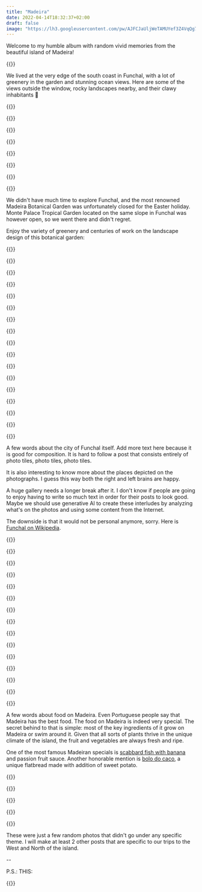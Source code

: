 ```yaml
---
title: "Madeira"
date: 2022-04-14T18:32:37+02:00
draft: false
image: "https://lh3.googleusercontent.com/pw/AJFCJaUljWeTAMUYef3Z4VqQg7FZcT8_yyisS6kUIEJmywHJiMC5wMskuy51MnHgcipnPSZ9r9ZmLpwFlPpS0QrJ0iPxZ349NXeAaw_lvlGgjLfaW6oPlE9PCkSZbhvb5kwKN8gT-3meUGXwC8WkkeVuu9Hb9Q=w2400-h1600-s"
---
```


Welcome to my humble album with random vivid memories from the beautiful island of Madeira!

{{<photo caption="Welcome to the Paradise!" src="https://lh3.googleusercontent.com/pw/AJFCJaWoZevBV6oabKpOnYZPvJzBTgE048UAAqTqDQPPdKg2PPU_9DTmpKUoqeAa2vyj_-ocdH_amoU-o7N5ET3QuAOuJSR4OWtqJqH4nhD9sTfyEzWnWaS9cxJ0PM347iP8TR-YG92hx5LUjwruUpuevMuuUQ=w4032-h3024-no" thumb="https://lh3.googleusercontent.com/pw/AJFCJaWoZevBV6oabKpOnYZPvJzBTgE048UAAqTqDQPPdKg2PPU_9DTmpKUoqeAa2vyj_-ocdH_amoU-o7N5ET3QuAOuJSR4OWtqJqH4nhD9sTfyEzWnWaS9cxJ0PM347iP8TR-YG92hx5LUjwruUpuevMuuUQ=w1680-h1260-s" width="840" height="630" src-width="4032" src-height="3024" >}}

We lived at the very edge of the south coast in Funchal, with a lot of greenery in the garden and stunning ocean views. Here are some of the views outside the window, rocky landscapes nearby, and their clawy inhabitants 🦀

{{<gallery>}}

{{<photo src="https://lh3.googleusercontent.com/pw/AJFCJaXyP8oC7l9pzI5YmkcYvEyqnqzrHwzZt1B0EQ2dFuA9T8-B8de19Q4aIIr_NXL8NKVZFmS2KjbFA4hxZJGAFKpNvgNqi2M95w3XIWyQ9IeW7WPJY3EIpqX4K3_zi2YB7p7DZoV31_YXkK3O9NAwVBTK_Q=w5472-h3648-no" thumb="https://lh3.googleusercontent.com/pw/AJFCJaXyP8oC7l9pzI5YmkcYvEyqnqzrHwzZt1B0EQ2dFuA9T8-B8de19Q4aIIr_NXL8NKVZFmS2KjbFA4hxZJGAFKpNvgNqi2M95w3XIWyQ9IeW7WPJY3EIpqX4K3_zi2YB7p7DZoV31_YXkK3O9NAwVBTK_Q=w1080-h720-s" width="360" height="240" src-width="5472" src-height="3648" >}}

{{<photo src="https://lh3.googleusercontent.com/pw/AJFCJaXvJQlNdw88FFD9hAA8d18FrOxsTpbvj9DyzoeMvxjBLYwsdgYo2OQd8BB1JxHAZtx6qVbPEjldz1RiwnukQjoJWNsWoDaLpUe2F5ZxOY5jF2tKpF0BKnJ4h8NLSTdxweUIsrbhwMFRYRbNdlbSqRuUlQ=w5472-h3648-no" thumb="https://lh3.googleusercontent.com/pw/AJFCJaXvJQlNdw88FFD9hAA8d18FrOxsTpbvj9DyzoeMvxjBLYwsdgYo2OQd8BB1JxHAZtx6qVbPEjldz1RiwnukQjoJWNsWoDaLpUe2F5ZxOY5jF2tKpF0BKnJ4h8NLSTdxweUIsrbhwMFRYRbNdlbSqRuUlQ=w1080-h720-s" width="360" height="240" src-width="5472" src-height="3648" >}}

{{<photo src="https://lh3.googleusercontent.com/pw/AJFCJaWe-QkcivJQcvN0XtbUR1bzK4jNFIW3wXV0MYgJTp0dYyfQ8B_dnIWkG-vysxEf8Rno0s7Ixl3iaeILQwZhOiqcRkfZOtJZd0A5zMKG_hAneWzFqDr0nMSK08xVlXiW2nUpl38FN-2O6PjI5LWSVyguEg=w5472-h3648-no" thumb="https://lh3.googleusercontent.com/pw/AJFCJaWe-QkcivJQcvN0XtbUR1bzK4jNFIW3wXV0MYgJTp0dYyfQ8B_dnIWkG-vysxEf8Rno0s7Ixl3iaeILQwZhOiqcRkfZOtJZd0A5zMKG_hAneWzFqDr0nMSK08xVlXiW2nUpl38FN-2O6PjI5LWSVyguEg=w1080-h720-s" width="360" height="240" src-width="5472" src-height="3648" >}}

{{<photo src="https://lh3.googleusercontent.com/pw/AJFCJaVZgge4ft9ZpZ9JtzfCcljn1U4yJKvAYSOGu-pKQucM5haFBl2pTI0WYwBeddBUpKnDtwHVlEBDGP9xZkzkIPlBwkS3V1aqBCZlDEkFFL6-qVD17AVJRWPfFYI366EWN5ci-rW9VkT5jJpEfmwIgcYiRg=w5472-h3648-no" thumb="https://lh3.googleusercontent.com/pw/AJFCJaVZgge4ft9ZpZ9JtzfCcljn1U4yJKvAYSOGu-pKQucM5haFBl2pTI0WYwBeddBUpKnDtwHVlEBDGP9xZkzkIPlBwkS3V1aqBCZlDEkFFL6-qVD17AVJRWPfFYI366EWN5ci-rW9VkT5jJpEfmwIgcYiRg=w1080-h720-s" width="360" height="240" src-width="5472" src-height="3648" >}}

{{<photo src="https://lh3.googleusercontent.com/pw/AJFCJaWLCZkkb3yIl8oe1sYy6hmt1K1ciqXMoiRMgN4kg4xVFypWSETGXyHyb4Vjpqk8cemO_XSJyFbeI2DZAm5rfHTRlyKeFZ2EkEhrob7DUPhBdDu15evjc16nN9YR8L8S6JdsYb27MAX8hbWFt9PUFxmAdw=w5472-h3648-no" thumb="https://lh3.googleusercontent.com/pw/AJFCJaWLCZkkb3yIl8oe1sYy6hmt1K1ciqXMoiRMgN4kg4xVFypWSETGXyHyb4Vjpqk8cemO_XSJyFbeI2DZAm5rfHTRlyKeFZ2EkEhrob7DUPhBdDu15evjc16nN9YR8L8S6JdsYb27MAX8hbWFt9PUFxmAdw=w1080-h720-s" width="360" height="240" src-width="5472" src-height="3648" >}}

{{<photo caption="Oh, crab!" src="https://lh3.googleusercontent.com/pw/AJFCJaX0T1n3oRulw_aVHwt7HT4PAun7TdAjaYrHrWYb6GBTl3V_OMzKaoRQ3RNVoRLILmCFtd9lcYj4AJ4F_hNuZJnS0XKbf0vsOSx22FrPhaO1n2QWCCNAG40w6GhgLe4HxRW_18lnLRWJMK2DrSbWSXrZVQ=w5472-h3648-no" thumb="https://lh3.googleusercontent.com/pw/AJFCJaX0T1n3oRulw_aVHwt7HT4PAun7TdAjaYrHrWYb6GBTl3V_OMzKaoRQ3RNVoRLILmCFtd9lcYj4AJ4F_hNuZJnS0XKbf0vsOSx22FrPhaO1n2QWCCNAG40w6GhgLe4HxRW_18lnLRWJMK2DrSbWSXrZVQ=w1080-h720-s" width="360" height="240" src-width="5472" src-height="3648" >}}

{{</gallery>}}

We didn't have much time to explore Funchal, and the most renowned Madeira Botanical Garden was unfortunately closed for the Easter holiday. Monte Palace Tropical Garden located on the same slope in Funchal was however open, so we went there and didn't regret.

Enjoy the variety of greenery and centuries of work on the landscape design of this botanical garden:

{{<gallery>}}

{{<photo src="https://lh3.googleusercontent.com/pw/AJFCJaWWViIV_vZwWX0B-Nrj4y5Ae2NibcP-iDpvaCzkpt0vZWR5_DHNk4s4JKmVZJOq-Cde0btVDoVFMCZ0Gs8uJkbIUgGRsfayqAiG1KQhTLd8jDYjadPUUCzrWetujyWRNLa3ZE2RYm04TJAyAo8j5EQufA=w5472-h3648-no" thumb="https://lh3.googleusercontent.com/pw/AJFCJaWWViIV_vZwWX0B-Nrj4y5Ae2NibcP-iDpvaCzkpt0vZWR5_DHNk4s4JKmVZJOq-Cde0btVDoVFMCZ0Gs8uJkbIUgGRsfayqAiG1KQhTLd8jDYjadPUUCzrWetujyWRNLa3ZE2RYm04TJAyAo8j5EQufA=w1080-h720-s" width="360" height="240" src-width="5472" src-height="3648" >}}

{{<photo src="https://lh3.googleusercontent.com/pw/AJFCJaUX8vfyqDpGKf29OKPz7oa2jfi60hc22gw2H1lYW5TNNAQzeMzUili5U_kit-DY-X55FmP2bVZ2-9mbFLB-sXpApJ5CxfpWT9-nTgqfVojLIEZI48EdGjyXSvppOda9kKNZUP3HV8DEIP44ijqp_Ghlow=w5472-h3648-no" thumb="https://lh3.googleusercontent.com/pw/AJFCJaUX8vfyqDpGKf29OKPz7oa2jfi60hc22gw2H1lYW5TNNAQzeMzUili5U_kit-DY-X55FmP2bVZ2-9mbFLB-sXpApJ5CxfpWT9-nTgqfVojLIEZI48EdGjyXSvppOda9kKNZUP3HV8DEIP44ijqp_Ghlow=w1080-h720-s" width="360" height="240" src-width="5472" src-height="3648" >}}

{{<photo src="https://lh3.googleusercontent.com/pw/AJFCJaXCKrsjZq0JW-ml3EmDZnjEkD1wsRP3TL3u4DwcJCmChy2NLtpxH4261_YpSfgj2gjJ1BTLDvn0qJNvnave-r-neiChIossrnw8VIjgI2WkHVCqeLorypBr4dVHFXUEI0xjPhGZDe2p0TpnorgTuomGLw=w5472-h3648-no" thumb="https://lh3.googleusercontent.com/pw/AJFCJaXCKrsjZq0JW-ml3EmDZnjEkD1wsRP3TL3u4DwcJCmChy2NLtpxH4261_YpSfgj2gjJ1BTLDvn0qJNvnave-r-neiChIossrnw8VIjgI2WkHVCqeLorypBr4dVHFXUEI0xjPhGZDe2p0TpnorgTuomGLw=w1080-h720-s" width="360" height="240" src-width="5472" src-height="3648" >}}

{{<photo src="https://lh3.googleusercontent.com/pw/AJFCJaUWImrVPRsX7ZI36tXX9d7RRaMp9nlpzFIgj6r9GxEdEqzjWh4EULqt3ekhotsyO2oRf4ULLcpRpK_opw62jthMM45GSTJAq340Hr7JWnElpJn3VyxDoYe4C1LlcYEO6HRhAsa9qrVDD2f7fcqnC5ovmg=w3648-h5472-no" thumb="https://lh3.googleusercontent.com/pw/AJFCJaUWImrVPRsX7ZI36tXX9d7RRaMp9nlpzFIgj6r9GxEdEqzjWh4EULqt3ekhotsyO2oRf4ULLcpRpK_opw62jthMM45GSTJAq340Hr7JWnElpJn3VyxDoYe4C1LlcYEO6HRhAsa9qrVDD2f7fcqnC5ovmg=w480-h720-s" width="160" height="240" src-width="3648" src-height="5472" >}}

{{<photo src="https://lh3.googleusercontent.com/pw/AJFCJaXcKbbTE4rY92bbPZKZMm6vgS50xg9v-2rNyKmr8T5bTw-YlpNyqdyvzA97NwzXhrNWHURtvZLiJNKBEOXplCzK_zh2wFMqReIVz7jceakaIERdqY1V97C3coIyV_eQBqTE3DunS_y4O1z5iWAAVuofNQ=w5472-h3648-no" thumb="https://lh3.googleusercontent.com/pw/AJFCJaXcKbbTE4rY92bbPZKZMm6vgS50xg9v-2rNyKmr8T5bTw-YlpNyqdyvzA97NwzXhrNWHURtvZLiJNKBEOXplCzK_zh2wFMqReIVz7jceakaIERdqY1V97C3coIyV_eQBqTE3DunS_y4O1z5iWAAVuofNQ=w1080-h720-s" width="360" height="240" src-width="5472" src-height="3648" >}}

{{<photo caption="The view on the pond in the middle of the garden and the palace itself on the background" src="https://lh3.googleusercontent.com/pw/AJFCJaXOke7fOv-h_-RsTcn1jeq0eGrg3IEZ0xEGO0wZ8WNpiyzV95oNoDH65HydB1xdEdd3oJ13k2QnbO-tU5nur3U_09N8JFtqj1yH4Kr-kZ99KSa6rWsa2liBObNAElIZm785MU8o2uVHnn8kTDc_nKjcuw=w5472-h3648-no" thumb="https://lh3.googleusercontent.com/pw/AJFCJaXOke7fOv-h_-RsTcn1jeq0eGrg3IEZ0xEGO0wZ8WNpiyzV95oNoDH65HydB1xdEdd3oJ13k2QnbO-tU5nur3U_09N8JFtqj1yH4Kr-kZ99KSa6rWsa2liBObNAElIZm785MU8o2uVHnn8kTDc_nKjcuw=w1080-h720-s" width="360" height="240" src-width="5472" src-height="3648" >}}

{{<photo caption="This azulejo depicts garden's earlier inhabitants" src="https://lh3.googleusercontent.com/pw/AJFCJaUIEHCiEIB4BdSydQOBYTeoKQzu-Pk1BzMInm7Tmrc5pwh83ms4yMa0tJDX3zYuMWD_VLDBqH0x-wpjzZQk-FGXBBz6G8XUjBCBcdwMCtRqAitr4iFH8FOQVlnvEUqT5JzKELZqZeAFqLSt1zcbfAlkww=w5472-h3648-no" thumb="https://lh3.googleusercontent.com/pw/AJFCJaUIEHCiEIB4BdSydQOBYTeoKQzu-Pk1BzMInm7Tmrc5pwh83ms4yMa0tJDX3zYuMWD_VLDBqH0x-wpjzZQk-FGXBBz6G8XUjBCBcdwMCtRqAitr4iFH8FOQVlnvEUqT5JzKELZqZeAFqLSt1zcbfAlkww=w1080-h720-s" width="360" height="240" src-width="5472" src-height="3648" >}}

{{<photo caption="Selfie" src="https://lh3.googleusercontent.com/pw/AJFCJaVoSRSP4U3RWfQAF6Bo4j7TPY7dqwaiMvlaXdWVB1UttuiL0CS1XvH2pjJXyNER7WphDVMbaM6zXYUmpQjy5_SXQaMx3IWOMfC-9HBbbo48JEB3Jzug6pDC73VwgK0tcVfMuckWrKu7uJ5pj_NE2HTneQ=w5472-h3648-no" thumb="https://lh3.googleusercontent.com/pw/AJFCJaVoSRSP4U3RWfQAF6Bo4j7TPY7dqwaiMvlaXdWVB1UttuiL0CS1XvH2pjJXyNER7WphDVMbaM6zXYUmpQjy5_SXQaMx3IWOMfC-9HBbbo48JEB3Jzug6pDC73VwgK0tcVfMuckWrKu7uJ5pj_NE2HTneQ=w1080-h720-s" width="360" height="240" src-width="5472" src-height="3648" >}}

{{<photo caption="Madeira is famous for its variety of monstera. Monsteras are everywhere" src="https://lh3.googleusercontent.com/pw/AJFCJaWcNTGlgyfbsykCh0AGtMU8cIjeqpF1nfFlaDcnUYBQLJipkhmbC0HsmJ8KOaefAjdrlaOCpxXsqa37qx-q5jLqfjjf00tegWMtFqLAFpC9HsU7acz05kygFTJV9qJHT3cvevAb7hPUgbBOPJg1xdybBA=w5472-h3648-no" thumb="https://lh3.googleusercontent.com/pw/AJFCJaWcNTGlgyfbsykCh0AGtMU8cIjeqpF1nfFlaDcnUYBQLJipkhmbC0HsmJ8KOaefAjdrlaOCpxXsqa37qx-q5jLqfjjf00tegWMtFqLAFpC9HsU7acz05kygFTJV9qJHT3cvevAb7hPUgbBOPJg1xdybBA=w1080-h720-s" width="360" height="240" src-width="5472" src-height="3648" >}}

{{<photo src="https://lh3.googleusercontent.com/pw/AJFCJaU2zK6D-J6R3BzhNk_0fF8g36AN9Uaz8MziSYtHTdLbO1Gwg1lLeSkzMkHIWz1sSorDS6L0s9JTFy7IGBj4BIDY5bZaZeANROQH70rqA9eaQMokPkIoRg_ZfrTiGNIqc6yV_gJPoqzt09NRf_1qeQVyow=w3648-h5472-no" thumb="https://lh3.googleusercontent.com/pw/AJFCJaU2zK6D-J6R3BzhNk_0fF8g36AN9Uaz8MziSYtHTdLbO1Gwg1lLeSkzMkHIWz1sSorDS6L0s9JTFy7IGBj4BIDY5bZaZeANROQH70rqA9eaQMokPkIoRg_ZfrTiGNIqc6yV_gJPoqzt09NRf_1qeQVyow=w480-h720-s" width="160" height="240" src-width="3648" src-height="5472" >}}

{{<photo src="https://lh3.googleusercontent.com/pw/AJFCJaX8OxZbO0lePgYfyn4o3H8JKSivAyKQ0ntOgosquETRcQTfgSs9MPfwDK8pG30XqtLq1dVJVVzKx9JKcsIh4UqlFON3PMuyAKBKbmGvL1rcrZpBb_O1FnTPR7H5UWA0mfNVht72ExKJV4OyiBYRAdllng=w5472-h3648-no" thumb="https://lh3.googleusercontent.com/pw/AJFCJaX8OxZbO0lePgYfyn4o3H8JKSivAyKQ0ntOgosquETRcQTfgSs9MPfwDK8pG30XqtLq1dVJVVzKx9JKcsIh4UqlFON3PMuyAKBKbmGvL1rcrZpBb_O1FnTPR7H5UWA0mfNVht72ExKJV4OyiBYRAdllng=w1080-h720-s" width="360" height="240" src-width="5472" src-height="3648" >}}

{{<photo caption="Peaceful vibes of the Eastern pavilions" src="https://lh3.googleusercontent.com/pw/AJFCJaXps8nGzbsvFUvL0kjUa3LwrRQZJpv2bKoJA4wRFRl-k0YQfbWdGes1DMPeg1S2IsqwQ8UTA-eDi8eqUUL6w5ndX_D5evuxLSZjRWufMlQBnHqxugbtGqI5tv-y_n1euorTGJ1yqXdNQl9b2sZOOb9dfg=w4032-h3024-no" thumb="https://lh3.googleusercontent.com/pw/AJFCJaXps8nGzbsvFUvL0kjUa3LwrRQZJpv2bKoJA4wRFRl-k0YQfbWdGes1DMPeg1S2IsqwQ8UTA-eDi8eqUUL6w5ndX_D5evuxLSZjRWufMlQBnHqxugbtGqI5tv-y_n1euorTGJ1yqXdNQl9b2sZOOb9dfg=w1680-h1260-s" width="840" height="630" src-width="4032" src-height="3024" >}}

{{<photo src="https://lh3.googleusercontent.com/pw/AJFCJaWRZJugxcLyfAfZLcCMjoccyYiyTpU2NdbfzNUjOu0dUJWUWUztS_TKy-T-nP0Uj6o8H8pjTOm_G1lG9xKv-H7ziW0-ntfgyC-FjvORQ7c5zXGkyG_KHsGu5pk9QnLNOp26h2cXYWcAB8zJRxQmzkAb9Q=w5472-h3648-no" thumb="https://lh3.googleusercontent.com/pw/AJFCJaWRZJugxcLyfAfZLcCMjoccyYiyTpU2NdbfzNUjOu0dUJWUWUztS_TKy-T-nP0Uj6o8H8pjTOm_G1lG9xKv-H7ziW0-ntfgyC-FjvORQ7c5zXGkyG_KHsGu5pk9QnLNOp26h2cXYWcAB8zJRxQmzkAb9Q=w1080-h720-s" width="360" height="240" src-width="5472" src-height="3648" >}}

{{<photo src="https://lh3.googleusercontent.com/pw/AJFCJaXWuISevri-qF26XwaY1a9FSCPSIpiSG5kmk82Yf1Yu0MCGdnjKU9sXiuHcXNfiPPHrNjio5eb0tRtgQjsFPSyo9OT6MJL21ZFg4U3QMISsBTNXpjaN-G21Qn0UCpbA7HpJOowlOWXHQJyhPPGqHxdi0Q=w5472-h3648-no" thumb="https://lh3.googleusercontent.com/pw/AJFCJaXWuISevri-qF26XwaY1a9FSCPSIpiSG5kmk82Yf1Yu0MCGdnjKU9sXiuHcXNfiPPHrNjio5eb0tRtgQjsFPSyo9OT6MJL21ZFg4U3QMISsBTNXpjaN-G21Qn0UCpbA7HpJOowlOWXHQJyhPPGqHxdi0Q=w1080-h720-s" width="360" height="240" src-width="5472" src-height="3648" >}}

{{<photo src="https://lh3.googleusercontent.com/pw/AJFCJaWix1_XYmLG5NA-a2JzHhgYC10V8NkU861wGnbtsfBLtY1vaD-xOPytv-Pyw-qQDEKbKlVk6NlU6eHiUb3Qoy08lKseUxepIsWtcja_fbYcNYqLu_y7t7nvYpSHrp-BWqJp-Ayq8nGr_T-fujbykVhYsw=w3648-h5472-no" thumb="https://lh3.googleusercontent.com/pw/AJFCJaWix1_XYmLG5NA-a2JzHhgYC10V8NkU861wGnbtsfBLtY1vaD-xOPytv-Pyw-qQDEKbKlVk6NlU6eHiUb3Qoy08lKseUxepIsWtcja_fbYcNYqLu_y7t7nvYpSHrp-BWqJp-Ayq8nGr_T-fujbykVhYsw=w480-h720-s" width="160" height="240" src-width="3648" src-height="5472" >}}

{{</gallery>}}

A few words about the city of Funchal itself. Add more text here because it is good for composition. It is hard to follow a post that consists entirely of photo tiles, photo tiles, photo tiles.

It is also interesting to know more about the places depicted on the photographs. I guess this way both the right and left brains are happy.

A huge gallery needs a longer break after it. I don't know if people are going to enjoy having to write so much text in order for their posts to look good. Maybe we should use generative AI to create these interludes by analyzing what's on the photos and using some content from the Internet.

The downside is that it would not be personal anymore, sorry. Here is [Funchal on Wikipedia](https://en.wikipedia.org/wiki/Funchal).

{{<gallery>}}

{{<photo caption="The city is located on the hills between the mountain and the ocean bay" src="https://lh3.googleusercontent.com/pw/AJFCJaU1yXJPNP3uhG59FHI-65FbOXQ-n4mQ-bP_Z9gSVCpQVjMGRadG6V0zLXczipwfs3CzHQqpU0nDxtF09JQf6Hd5AOA2iKh65U5drvdVSlnKYwp9eMXwJ8r6krrg3lg_PprXrjhtp6TnyuV7URW4aBNfWw=w5472-h3648-no" thumb="https://lh3.googleusercontent.com/pw/AJFCJaU1yXJPNP3uhG59FHI-65FbOXQ-n4mQ-bP_Z9gSVCpQVjMGRadG6V0zLXczipwfs3CzHQqpU0nDxtF09JQf6Hd5AOA2iKh65U5drvdVSlnKYwp9eMXwJ8r6krrg3lg_PprXrjhtp6TnyuV7URW4aBNfWw=w1080-h720-s" width="360" height="240" src-width="5472" src-height="3648" >}}

{{<photo caption="The architecture is typical European, the greenery is not typical" src="https://lh3.googleusercontent.com/pw/AJFCJaVXk30pExLNQihhkocGA0VouU9QoMQE_kohp18Z-zgojW582aK6waloHPI990iJHJz-2odi6jrMMPPuzn_MfcEt3H7-D-KOeMUm2mnui1JbSuNzF4vDnic8pIombI3Ym065dWLk4YGZUmkzi9KxDjF_sA=w3585-h5378-no" thumb="https://lh3.googleusercontent.com/pw/AJFCJaVXk30pExLNQihhkocGA0VouU9QoMQE_kohp18Z-zgojW582aK6waloHPI990iJHJz-2odi6jrMMPPuzn_MfcEt3H7-D-KOeMUm2mnui1JbSuNzF4vDnic8pIombI3Ym065dWLk4YGZUmkzi9KxDjF_sA=w480-h720-s" width="160" height="240" src-width="3585" src-height="5378" >}}

{{<photo caption="Funchal is famous for this door art. This is just a few of very many" src="https://lh3.googleusercontent.com/pw/AJFCJaUgh6WnLdTJUxrP2Ew8jiWWy_c86JpHuZpaIxmiWUXE1D2UP4A1XBEZ9GQyQs7g9BvSktWyKJ7cdSTYlS9AbbpC9bh593A5ZMPChryRapQOTVayt18pdocpR0Z7-uPXyuQQdDI3_XGP92SG4CTlLLWFJA=w4032-h3024-no" thumb="https://lh3.googleusercontent.com/pw/AJFCJaUgh6WnLdTJUxrP2Ew8jiWWy_c86JpHuZpaIxmiWUXE1D2UP4A1XBEZ9GQyQs7g9BvSktWyKJ7cdSTYlS9AbbpC9bh593A5ZMPChryRapQOTVayt18pdocpR0Z7-uPXyuQQdDI3_XGP92SG4CTlLLWFJA=w960-h720-s" width="320" height="240" src-width="4032" src-height="3024" >}}

{{<photo caption="Funchal's famous fruit market" src="https://lh3.googleusercontent.com/pw/AJFCJaWliYBXc3x1rgKOIuHGv6MvbS3UpSrTvw06wFYIGFj8RQz9wewao9KG_KprsLCZ9fYOVfRueSTj65Ka6ChWO_S3Rrb64n4rN7hhBDTaUHfFxu85zIpwaZvldQYnhvS5l8fg1A96k4mb9kiEIG1kxeMvdg=w5472-h3648-no" thumb="https://lh3.googleusercontent.com/pw/AJFCJaWliYBXc3x1rgKOIuHGv6MvbS3UpSrTvw06wFYIGFj8RQz9wewao9KG_KprsLCZ9fYOVfRueSTj65Ka6ChWO_S3Rrb64n4rN7hhBDTaUHfFxu85zIpwaZvldQYnhvS5l8fg1A96k4mb9kiEIG1kxeMvdg=w1080-h720-s" width="360" height="240" src-width="5472" src-height="3648" >}}

{{<photo caption="These look like cucumbers and taste like cucumbers 🥒. Super expensive cucumbers 👹" src="https://lh3.googleusercontent.com/pw/AJFCJaUAGRmZl2JRFoEeB2IEwGnpiiCN-T9HTVY_D-gGOxZ3LqMAoflxpoPXDnHH8AYnsNcMSSf13RBN-dw0Ep23D_NewtEyr3grz8GzZt3PsyheZtbey8LoMp10vnN1zzkhjNg7Y8p0Ynum7yJj9muZT1xdwA=w5472-h3648-no" thumb="https://lh3.googleusercontent.com/pw/AJFCJaUAGRmZl2JRFoEeB2IEwGnpiiCN-T9HTVY_D-gGOxZ3LqMAoflxpoPXDnHH8AYnsNcMSSf13RBN-dw0Ep23D_NewtEyr3grz8GzZt3PsyheZtbey8LoMp10vnN1zzkhjNg7Y8p0Ynum7yJj9muZT1xdwA=w1080-h720-s" width="360" height="240" src-width="5472" src-height="3648" >}}

{{<photo caption="🎨 Look at these colours!" src="https://lh3.googleusercontent.com/pw/AJFCJaWO6XGu8adB8vIPg25kDzCc6Vr2Kxx5OQ-P-xWfeNpF_8yzvgN4LVrycv_Tispldxbwi550D-hjDNWcG_coHnbbIgK5-At2dUV_M1NZS38kcIBvYWI0w9AjOp0FVXtkzYTYE43SX7TXOZ_jF7FSRi7CiA=w5472-h3648-no" thumb="https://lh3.googleusercontent.com/pw/AJFCJaWO6XGu8adB8vIPg25kDzCc6Vr2Kxx5OQ-P-xWfeNpF_8yzvgN4LVrycv_Tispldxbwi550D-hjDNWcG_coHnbbIgK5-At2dUV_M1NZS38kcIBvYWI0w9AjOp0FVXtkzYTYE43SX7TXOZ_jF7FSRi7CiA=w1080-h720-s" width="360" height="240" src-width="5472" src-height="3648" >}}

{{<photo caption="No idea what fruit this is" src="https://lh3.googleusercontent.com/pw/AJFCJaVkbdehF4iXvDqKkXCoMPaJFdAwOsOX9bSyr9QjCKNj8CAuC6-ZGJsP-52iiyiKsFSkhiV2yMSbZXMYF6sagi_uiwN6Jx9TGlEH2KWBIaqfXHx6mNqOaYy0OfLN9gEniIllerauzpipefn4hx2BAZbwGQ=w5472-h3648-no" thumb="https://lh3.googleusercontent.com/pw/AJFCJaVkbdehF4iXvDqKkXCoMPaJFdAwOsOX9bSyr9QjCKNj8CAuC6-ZGJsP-52iiyiKsFSkhiV2yMSbZXMYF6sagi_uiwN6Jx9TGlEH2KWBIaqfXHx6mNqOaYy0OfLN9gEniIllerauzpipefn4hx2BAZbwGQ=w1080-h720-s" width="360" height="240" src-width="5472" src-height="3648" >}}

{{<photo caption="Yes, you can buy broccoli and underpants too" src="https://lh3.googleusercontent.com/pw/AJFCJaVaos-IBIosRGGoDXh1NZZhWwXooFrKM1uUeIDuwGacYzJ7rRsek9pvItreBAocxFW3R8Fm94f37CX5YDWERsaGIq7IFR_sgJ80yDQpGTNCHvr1b5ubra0nze_pZquv7SNMnbh6Kw19gyGEjQ5B6i4-4g=w5472-h3648-no" thumb="https://lh3.googleusercontent.com/pw/AJFCJaVaos-IBIosRGGoDXh1NZZhWwXooFrKM1uUeIDuwGacYzJ7rRsek9pvItreBAocxFW3R8Fm94f37CX5YDWERsaGIq7IFR_sgJ80yDQpGTNCHvr1b5ubra0nze_pZquv7SNMnbh6Kw19gyGEjQ5B6i4-4g=w1080-h720-s" width="360" height="240" src-width="5472" src-height="3648" >}}

{{<photo caption="Very touristy and pricey, but great atmosphere" src="https://lh3.googleusercontent.com/pw/AJFCJaVdG57iLj9AAKlEJa8gpAPO269Eh86h-RPa72K4GFj74toxgtbjbqZpMle5W_dw-KLi_NGcDhfEbwuUjsl9RJJRjP9wo_Gi_85_6vMAgE3t5n45EyZvGNCHlHRp74G_uq937edm0mcPrK3oAA3hOjBRjA=w3648-h5472-no" thumb="https://lh3.googleusercontent.com/pw/AJFCJaVdG57iLj9AAKlEJa8gpAPO269Eh86h-RPa72K4GFj74toxgtbjbqZpMle5W_dw-KLi_NGcDhfEbwuUjsl9RJJRjP9wo_Gi_85_6vMAgE3t5n45EyZvGNCHlHRp74G_uq937edm0mcPrK3oAA3hOjBRjA=w480-h720-s" width="160" height="240" src-width="3648" src-height="5472" >}}

{{<photo caption="Moving on to more landmarks" src="https://lh3.googleusercontent.com/pw/AJFCJaUjyPrZZf2-uCPAh75smjxf4Y7nydaL6Ts42SBB0ooplbDxHp1N8s-eSa0OITRoAZBe7aoCZ7_Z_niWlzGMro4rtnlnsl-4wxAjVBOyuApX6b-aJC6lgZt_0W2rhAmb3Q36m0r9KkzMoFbJk5tPfnaBDA=w5472-h3648-no" thumb="https://lh3.googleusercontent.com/pw/AJFCJaUjyPrZZf2-uCPAh75smjxf4Y7nydaL6Ts42SBB0ooplbDxHp1N8s-eSa0OITRoAZBe7aoCZ7_Z_niWlzGMro4rtnlnsl-4wxAjVBOyuApX6b-aJC6lgZt_0W2rhAmb3Q36m0r9KkzMoFbJk5tPfnaBDA=w1080-h720-s" width="360" height="240" src-width="5472" src-height="3648" >}}

{{<photo caption="That is the road to the beach where diving classes take place. Good luck walking up this serpantine!" src="https://lh3.googleusercontent.com/pw/AJFCJaVYsovYu_VQFr1NwKJM4Dcy4i2gqLPQBBSo7CU76OZ0UBcZE5Rax3pMrJk4xTt3QoXxvGUq_8-UAQ8MFoz_6pKiJs-Z0Ef8Y1YAOW2iyZG6US4LQ6mtKse6YJWHOfEJdZSxcyGH0bwv1jdfBUjC08FNuA=w5472-h3648-no" thumb="https://lh3.googleusercontent.com/pw/AJFCJaVYsovYu_VQFr1NwKJM4Dcy4i2gqLPQBBSo7CU76OZ0UBcZE5Rax3pMrJk4xTt3QoXxvGUq_8-UAQ8MFoz_6pKiJs-Z0Ef8Y1YAOW2iyZG6US4LQ6mtKse6YJWHOfEJdZSxcyGH0bwv1jdfBUjC08FNuA=w1080-h720-s" width="360" height="240" src-width="5472" src-height="3648" >}}

{{<photo caption="View on the island from the sea, with a company" src="https://lh3.googleusercontent.com/pw/AIL4fc-0KThJyj2IWDNcJnY97dRwwWZWgGKadVnPsogGrxamlbwlHh8B4xew2LsqbB_4C-vMLcjDRbXRdl8YqU9TD246mOtpZCPNqKCfkarYbzPh0Eb1Yp3kzuBcdkzLK4jVzKN2CYAvD8tAiwWg4-l63iCpgA=w5472-h3648-no" thumb="https://lh3.googleusercontent.com/pw/AIL4fc-0KThJyj2IWDNcJnY97dRwwWZWgGKadVnPsogGrxamlbwlHh8B4xew2LsqbB_4C-vMLcjDRbXRdl8YqU9TD246mOtpZCPNqKCfkarYbzPh0Eb1Yp3kzuBcdkzLK4jVzKN2CYAvD8tAiwWg4-l63iCpgA=w1080-h720-s" width="360" height="240" src-width="5472" src-height="3648" >}}

{{<photo caption="Bye bye, dolphin 🐬" src="https://lh3.googleusercontent.com/pw/AIL4fc_7cIFzglMqJ1ybsANtPCuByfZg-tlacJvc8dURRF9k_NmsQ25AdVkXgdHV6ssnRCObP09xNCmtuy1xJrTrakZn3WiPlZYYsaxxjIrKz4eYuNGDatlMqgQzjVhm0JPIQ6sgNiKs3IFvfZQROqnqJ5xBZA=w5277-h3518-no" thumb="https://lh3.googleusercontent.com/pw/AIL4fc_7cIFzglMqJ1ybsANtPCuByfZg-tlacJvc8dURRF9k_NmsQ25AdVkXgdHV6ssnRCObP09xNCmtuy1xJrTrakZn3WiPlZYYsaxxjIrKz4eYuNGDatlMqgQzjVhm0JPIQ6sgNiKs3IFvfZQROqnqJ5xBZA=w1080-h720-s" width="360" height="240" src-width="5277" src-height="3518" >}}

{{</gallery>}}

A few words about food on Madeira. Even Portuguese people say that Madeira has the best food. The food on Madeira is indeed very special. The secret behind to that is simple: most of the key ingredients of it grow on Madeira or swim around it. Given that all sorts of plants thrive in the unique climate of the island, the fruit and vegetables are always fresh and ripe.

One of the most famous Madeiran specials is [scabbard fish with banana](https://en.wikipedia.org/wiki/Espada_com_banana) and passion fruit sauce. Another honorable mention is [bolo do caco](https://en.wikipedia.org/wiki/Bolo_do_caco), a unique flatbread made with addition of sweet potato.

{{<gallery>}}

{{<photo caption="Scabbard fish with banana" src="https://lh3.googleusercontent.com/pw/AIL4fc---BDa8qY3qErXT9ChLVyT2QH07RGvhJvBvCuVfzU3KuXk2De4H1z4mxKRAKWBNYyccd_m2dAa4S6sXD3-TSjZNi2HmLJ0_2BVkJ5jhgKtpVz848YwmwkmNt-n9SLp5NQBPBpxDvB97hNA4bUX-Ub7Ew=w4032-h3024-no" thumb="https://lh3.googleusercontent.com/pw/AIL4fc---BDa8qY3qErXT9ChLVyT2QH07RGvhJvBvCuVfzU3KuXk2De4H1z4mxKRAKWBNYyccd_m2dAa4S6sXD3-TSjZNi2HmLJ0_2BVkJ5jhgKtpVz848YwmwkmNt-n9SLp5NQBPBpxDvB97hNA4bUX-Ub7Ew=w960-h720-s" width="320" height="240" src-width="4032" src-height="3024" >}}

{{<photo caption="Yellow dragonfruit, papaya, granadilla (sweet maracuja), and tangerine, locally grown" src="https://lh3.googleusercontent.com/pw/AIL4fc-_xS6WeiZ7-Ts9hbdOzju-Nyi0ciNcQqR1VAJZEecfKNVwtjsE6rZ9SbtfCKhydFFKeyDHMSo9Ldl-NotpXTnd4Bs6TUbk5KFG_naVryAfZ7ZLMB_wLWtPR55gZYUrtFWeB9u88ECZDwx07oK0uGii3g=w5472-h3648-no" thumb="https://lh3.googleusercontent.com/pw/AIL4fc-_xS6WeiZ7-Ts9hbdOzju-Nyi0ciNcQqR1VAJZEecfKNVwtjsE6rZ9SbtfCKhydFFKeyDHMSo9Ldl-NotpXTnd4Bs6TUbk5KFG_naVryAfZ7ZLMB_wLWtPR55gZYUrtFWeB9u88ECZDwx07oK0uGii3g=w1080-h720-s" width="360" height="240" src-width="5472" src-height="3648" >}}

{{<photo caption="A fish plate in Porto Moniz" src="https://lh3.googleusercontent.com/pw/AIL4fc-SvZdJ3qLx-Ey9xUTiGnFVu3BaUG-hDYiuuhPSQ84awz0_ACFjSbJxPHym9FHkmSWgJcFxVxyNtyB1-9YSyXrizXch9WQhi5hwIld3l_Mh5dwYqHV5YD9W3778wi2WI6JmnxZ3Xas8TZwuDlyUUA24Wg=w3024-h4032-no" thumb="https://lh3.googleusercontent.com/pw/AIL4fc-SvZdJ3qLx-Ey9xUTiGnFVu3BaUG-hDYiuuhPSQ84awz0_ACFjSbJxPHym9FHkmSWgJcFxVxyNtyB1-9YSyXrizXch9WQhi5hwIld3l_Mh5dwYqHV5YD9W3778wi2WI6JmnxZ3Xas8TZwuDlyUUA24Wg=w540-h720-s" width="180" height="240" src-width="3024" src-height="4032" >}}

{{</gallery>}}

These were just a few random photos that didn't go under any specific theme. I will make at least 2 other posts that are specific to our trips to the West and North of the island.

--

P.S.: THIS:

{{<photo caption="Madeira sunrise" src="https://lh3.googleusercontent.com/pw/AIL4fc-fqmZ6Ux1rupzMxirbSGew8XC_OwW5FtY9LfnQwTl1ddTwqgUCRNNWLtSF1RJpWG5hW96pIgHFe8dgUqiFPPPrDgS7ugb57hpd1maAjjNMWewj_x5xwcf15BrticCqnBURB9JxBi8YvEhD_3Pk5Vav9g=w5472-h3648-no" thumb="https://lh3.googleusercontent.com/pw/AIL4fc-fqmZ6Ux1rupzMxirbSGew8XC_OwW5FtY9LfnQwTl1ddTwqgUCRNNWLtSF1RJpWG5hW96pIgHFe8dgUqiFPPPrDgS7ugb57hpd1maAjjNMWewj_x5xwcf15BrticCqnBURB9JxBi8YvEhD_3Pk5Vav9g=w1680-h1120-s" width="840" height="560" src-width="5472" src-height="3648" >}}
